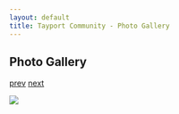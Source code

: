 ```yaml
---
layout: default
title: Tayport Community - Photo Gallery
---
```

## Photo Gallery

[prev](http://tayport.org.uk/photo/250) [next](http://tayport.org.uk/photo/252)

![ ](http://tayport.org.uk/media/251.jpg " ")


